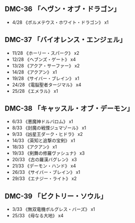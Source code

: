 ## DMC-36 「ヘヴン・オブ・ドラゴン」
- 4/28 《ボルメテウス・ホワイト・ドラゴン》 x1


## DMC-37 「バイオレンス・エンジェル」
- 11/28 《ホーリー・スパーク》 x2
- 12/28 《ヘブンズ・ゲート》 x4
- 13/28 《アクア・サーファー》 x2
- 14/28 《アクアン》 x1
- 19/28 《サイバー・ブレイン》 x1
- 24/28 《電脳聖者タージマル》 x4
- 25/28 《エメラル》 x1


## DMC-38 「キャッスル・オブ・デーモン」
- 6/33 《悪魔神ドルバロム》 x1
- 8/33 《封魔の戦慄ジュマゾール》 x1
- 9/33 《凶星王ダーク・ヒドラ》 x2
- 14/33 《英知と追撃の宝剣》 x1
- 18/33 《アクアン》 x1
- 19/33 《剣舞の修羅ヴァシュナ》 x3
- 20/33 《古の羅漢バグレン》 x3
- 21/33 《デーモン・ハンド》 x4
- 26/33 《サイバー・ブレイン》 x1
- 29/33 《エナジー・ライト》 x2


## DMC-39 「ビクトリー・ソウル」
- 3/33 《無双竜機ボルグレス・バーズ》 x1
- 25/33 《母なる大地》 x4
